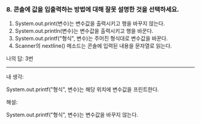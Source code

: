 ### 8. 콘솔에 값을 입출력하는 방법에 대해 잘못 설명한 것을 선택하세요.

1. System.out.print(변수)는 변수값을 출력시키고 행을 바꾸지 않는다.
2. System.out.println(변수)는 변수값을 출력시키고 행을 바꾼다.
3. System.out.printf("형식", 변수)는 주어진 형식대로 변수값을 바꾼다.
4. Scanner의 nextline() 메소드는 콘솔에 입력된 내용을 문자열로 읽는다.

나의 답: 3번

---
내 생각:

System.out.printf("형식", 변수)는 해당 위치에 변수값을 프린트한다.

해설:

System.out.printf("형식", 변수)는 변수값을 바꾸지 않는다.
